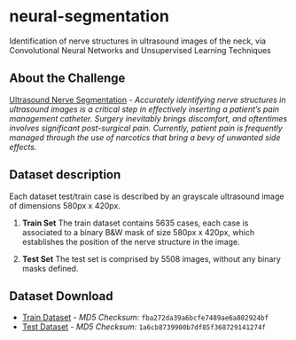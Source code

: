 # neural-segmentation
Identification of nerve structures in ultrasound images of the neck, via Convolutional Neural Networks and Unsupervised Learning Techniques

## About the Challenge
[Ultrasound Nerve Segmentation](https://www.kaggle.com/c/ultrasound-nerve-segmentation) - _Accurately identifying nerve structures in ultrasound images is a critical step in effectively inserting a patient’s pain management catheter. Surgery inevitably brings discomfort, and oftentimes involves significant post-surgical pain. Currently, patient pain is frequently managed through the use of narcotics that bring a bevy of unwanted side effects._

## Dataset description
Each dataset test/train case is described by an grayscale ultrasound image of dimensions 580px x 420px. 

1. **Train Set**
   The train dataset contains 5635 cases, each case is associated to a binary B&W mask of size 580px x 420px, which establishes the position of the nerve structure in the image.

2. **Test Set**
   The test set is comprised by 5508 images, without any binary masks defined.

## Dataset Download
* [Train Dataset](http://duckit.margffoy-tuay.com/static/train.zip) - *MD5 Checksum:* ```fba272da39a6bcfe7489ae6a802924bf```
* [Test Dataset](http://duckit.margffoy-tuay.com/static/test.zip) - *MD5 Checksum:* ```1a6cb8739900b7df85f368729141274f```


